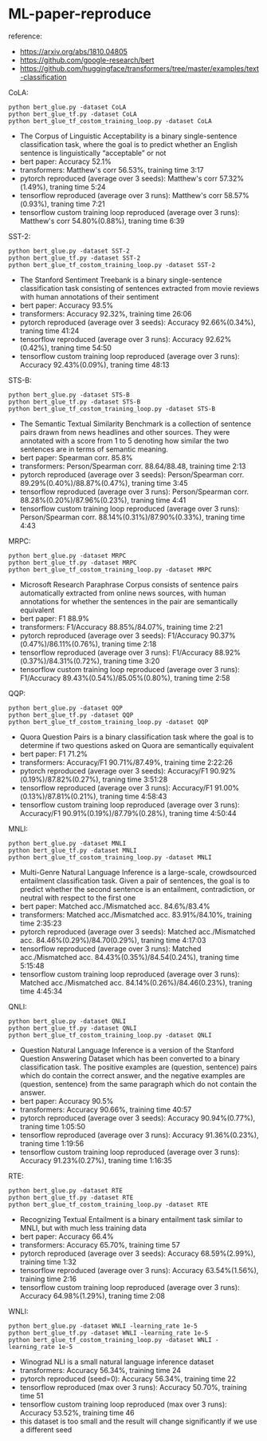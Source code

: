 # ML-paper-reproduce

reference:
- https://arxiv.org/abs/1810.04805
- https://github.com/google-research/bert
- https://github.com/huggingface/transformers/tree/master/examples/text-classification

CoLA:

```
python bert_glue.py -dataset CoLA
python bert_glue_tf.py -dataset CoLA
python bert_glue_tf_costom_training_loop.py -dataset CoLA
```

- The Corpus of Linguistic Acceptability is a binary single-sentence classification task, where the goal is to predict whether an English sentence is linguistically “acceptable” or not
- bert paper: Accuracy 52.1%
- transformers: Matthew's corr 56.53%, training time 3:17
- pytorch reproduced (average over 3 seeds): Matthew's corr 57.32%(1.49%), traning time 5:24
- tensorflow reproduced (average over 3 runs): Matthew's corr 58.57%(0.93%), traning time 7:21
- tensorflow custom training loop reproduced (average over 3 runs): Matthew's corr 54.80%(0.88%), traning time 6:39

SST-2:

```
python bert_glue.py -dataset SST-2
python bert_glue_tf.py -dataset SST-2
python bert_glue_tf_costom_training_loop.py -dataset SST-2
```

- The Stanford Sentiment Treebank is a binary single-sentence classification task consisting of sentences extracted from movie reviews with human annotations of their sentiment
- bert paper: Accuracy 93.5%
- transformers: Accuracy 92.32%, training time 26:06
- pytorch reproduced (average over 3 seeds): Accuracy 92.66%(0.34%), traning time 41:24
- tensorflow reproduced (average over 3 runs): Accuracy 92.62%(0.42%), traning time 54:50
- tensorflow custom training loop reproduced (average over 3 runs): Accuracy 92.43%(0.09%), traning time 48:13

STS-B:

```
python bert_glue.py -dataset STS-B
python bert_glue_tf.py -dataset STS-B
python bert_glue_tf_costom_training_loop.py -dataset STS-B
```

- The Semantic Textual Similarity Benchmark is a collection of sentence pairs drawn from news headlines and other sources. They were annotated with a score from 1 to 5 denoting how similar the two sentences are in terms of semantic meaning.
- bert paper: Spearman corr. 85.8%
- transformers: Person/Spearman corr. 88.64/88.48, training time 2:13
- pytorch reproduced (average over 3 seeds): Person/Spearman corr. 89.29%(0.40%)/88.87%(0.47%), traning time 3:45
- tensorflow reproduced (average over 3 runs): Person/Spearman corr. 88.28%(0.20%)/87.96%(0.23%), traning time 4:41
- tensorflow custom training loop reproduced (average over 3 runs): Person/Spearman corr. 88.14%(0.31%)/87.90%(0.33%), traning time 4:43

MRPC:

```
python bert_glue.py -dataset MRPC
python bert_glue_tf.py -dataset MRPC
python bert_glue_tf_costom_training_loop.py -dataset MRPC
```

- Microsoft Research Paraphrase Corpus consists of sentence pairs automatically extracted from online news sources, with human annotations for whether the sentences in the pair are semantically equivalent
- bert paper: F1 88.9%
- transformers: F1/Accuracy 88.85%/84.07%, training time 2:21
- pytorch reproduced (average over 3 seeds): F1/Accuracy 90.37%(0.47%)/86.11%(0.76%), traning time 2:18
- tensorflow reproduced (average over 3 runs): F1/Accuracy 88.92%(0.37%)/84.31%(0.72%), traning time 3:20
- tensorflow custom training loop reproduced (average over 3 runs): F1/Accuracy 89.43%(0.54%)/85.05%(0.80%), traning time 2:58

QQP:

```
python bert_glue.py -dataset QQP
python bert_glue_tf.py -dataset QQP
python bert_glue_tf_costom_training_loop.py -dataset QQP
```

- Quora Question Pairs is a binary classification task where the goal is to determine if two questions asked on Quora are semantically equivalent
- bert paper: F1 71.2%
- transformers: Accuracy/F1 90.71%/87.49%, training time 2:22:26
- pytorch reproduced (average over 3 seeds): Accuracy/F1 90.92%(0.19%)/87.82%(0.27%), traning time 3:51:28
- tensorflow reproduced (average over 3 runs): Accuracy/F1 91.00%(0.13%)/87.81%(0.21%), traning time 4:58:43
- tensorflow custom training loop reproduced (average over 3 runs): Accuracy/F1 90.91%(0.19%)/87.79%(0.28%), traning time 4:50:44

MNLI:

```
python bert_glue.py -dataset MNLI
python bert_glue_tf.py -dataset MNLI
python bert_glue_tf_costom_training_loop.py -dataset MNLI
```

- Multi-Genre Natural Language Inference is a large-scale, crowdsourced entailment classification task. Given a pair of sentences, the goal is to predict whether the second sentence is an entailment, contradiction, or neutral with respect to the first one
- bert paper: Matched acc./Mismatched acc. 84.6%/83.4%
- transformers: Matched acc./Mismatched acc. 83.91%/84.10%, training time 2:35:23
- pytorch reproduced (average over 3 seeds): Matched acc./Mismatched acc. 84.46%(0.29%)/84.70(0.29%), traning time 4:17:03
- tensorflow reproduced (average over 3 runs): Matched acc./Mismatched acc. 84.43%(0.35%)/84.54(0.24%), traning time 5:15:48
- tensorflow custom training loop reproduced (average over 3 runs): Matched acc./Mismatched acc. 84.14%(0.26%)/84.46(0.23%), traning time 4:45:34

QNLI:

```
python bert_glue.py -dataset QNLI
python bert_glue_tf.py -dataset QNLI
python bert_glue_tf_costom_training_loop.py -dataset QNLI
```

- Question Natural Language Inference is a version of the Stanford Question Answering Dataset which has been converted to a binary classification task. The positive examples are (question, sentence) pairs which do contain the correct answer, and the negative examples are (question, sentence) from the same paragraph which do not contain the answer.
- bert paper: Accuracy 90.5%
- transformers: Accuracy 90.66%, training time 40:57
- pytorch reproduced (average over 3 seeds): Accuracy 90.94%(0.77%), traning time 1:05:50
- tensorflow reproduced (average over 3 runs): Accuracy 91.36%(0.23%), traning time 1:19:56
- tensorflow custom training loop reproduced (average over 3 runs): Accuracy 91.23%(0.27%), traning time 1:16:35

RTE:

```
python bert_glue.py -dataset RTE
python bert_glue_tf.py -dataset RTE
python bert_glue_tf_costom_training_loop.py -dataset RTE
```

- Recognizing Textual Entailment is a binary entailment task similar to MNLI, but with much less training data
- bert paper: Accuracy 66.4%
- transformers: Accuracy 65.70%, training time 57
- pytorch reproduced (average over 3 seeds): Accuracy 68.59%(2.99%), training time 1:32
- tensorflow reproduced (average over 3 runs): Accuracy 63.54%(1.56%), training time 2:16
- tensorflow custom training loop reproduced (average over 3 runs): Accuracy 64.98%(1.29%), traning time 2:08

WNLI:

```
python bert_glue.py -dataset WNLI -learning_rate 1e-5
python bert_glue_tf.py -dataset WNLI -learning_rate 1e-5
python bert_glue_tf_costom_training_loop.py -dataset WNLI -learning_rate 1e-5
```

- Winograd NLI is a small natural language inference dataset
- transformers: Accuracy 56.34%, training time 24
- pytorch reproduced (seed=0): Accuracy 56.34%, training time 22
- tensorflow reproduced (max over 3 runs): Accuracy 50.70%, training time 51
- tensorflow custom training loop reproduced (max over 3 runs): Accuracy 53.52%, training time 46
- this dataset is too small and the result will change significantly if we use a different seed
